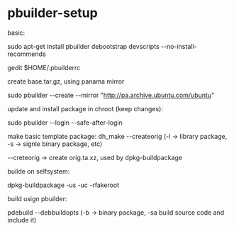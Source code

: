 # pbuilder-setup

basic:

sudo apt-get install pbuilder debootstrap devscripts --no-install-recommends

gedit $HOME/.pbuilderrc



create base.tar.gz, using panama mirror

sudo pbuilder --create --mirror "http://pa.archive.ubuntu.com/ubuntu"

update and install package in chroot (keep changes):

sudo pbuilder --login --safe-after-login 

make basic template package:
dh_make --createorig (-l -> library package, -s -> signle binary package, etc)

--creteorig -> create orig.ta.xz, used by  dpkg-buildpackage

builde on selfsystem:

dpkg-buildpackage -us -uc -rfakeroot

build usign pbuilder:

pdebuild --debbuildopts (-b -> binary package, -sa build source code and include it)


